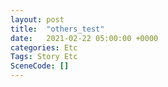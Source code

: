 ```yaml
---
layout: post
title:  "others_test"
date:   2021-02-22 05:00:00 +0000
categories: Etc
Tags: Story Etc
SceneCode: []
---
```

